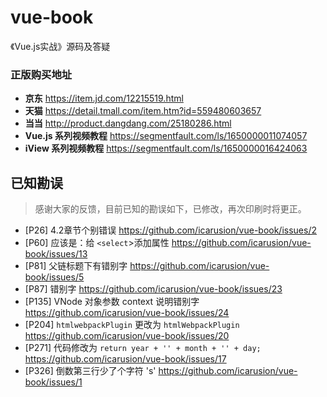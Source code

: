 # vue-book
《Vue.js实战》源码及答疑

### 正版购买地址
- **京东** https://item.jd.com/12215519.html
- **天猫** https://detail.tmall.com/item.htm?id=559480603657
- **当当** http://product.dangdang.com/25180286.html
- **Vue.js 系列视频教程** https://segmentfault.com/ls/1650000011074057
- **iView 系列视频教程** https://segmentfault.com/ls/1650000016424063

## 已知勘误
> 感谢大家的反馈，目前已知的勘误如下，已修改，再次印刷时将更正。

- [P26] 4.2章节个别错误 https://github.com/icarusion/vue-book/issues/2
- [P60] 应该是：给 `<select`>添加属性 https://github.com/icarusion/vue-book/issues/13 
- [P81] 父链标题下有错别字 https://github.com/icarusion/vue-book/issues/5
- [P87] 错别字 https://github.com/icarusion/vue-book/issues/23
- [P135] VNode 对象参数 context 说明错别字 https://github.com/icarusion/vue-book/issues/24
- [P204] `htmlwebpackPlugin` 更改为 `htmlWebpackPlugin` https://github.com/icarusion/vue-book/issues/20 
- [P271] 代码修改为 `return year + '' + month + '' + day;` https://github.com/icarusion/vue-book/issues/17
- [P326] 倒数第三行少了个字符 's' https://github.com/icarusion/vue-book/issues/1

